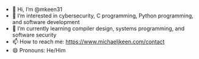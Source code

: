 - 👋 Hi, I’m @mkeen31
- 👀 I’m interested in cybersecurity, C programming, Python programming, and software development
- 🌱 I’m currently learning compiler design, systems programming, and software security
- 📫 How to reach me: https://www.michaeljkeen.com/contact
- 😄 Pronouns: He/Him

<!---
mkeen31/mkeen31 is a ✨ special ✨ repository because its `README.md` (this file) appears on your GitHub profile.
You can click the Preview link to take a look at your changes.
--->
